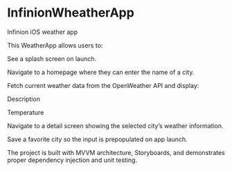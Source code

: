 # InfinionWheatherApp
Infinion iOS weather app


This WeatherApp allows users to:

See a splash screen on launch.

Navigate to a homepage where they can enter the name of a city.

Fetch current weather data from the OpenWeather API and display:

Description

Temperature

Navigate to a detail screen showing the selected city’s weather information.

Save a favorite city so the input is prepopulated on app launch.

The project is built with MVVM architecture, Storyboards, and demonstrates proper dependency injection and unit testing.
